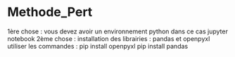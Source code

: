 # Methode_Pert
1ère chose : vous devez avoir un environnement python dans ce cas jupyter notebook
2ème chose : installation des librairies : pandas et openpyxl
  utiliser les commandes : pip install openpyxl
                           pip install pandas
